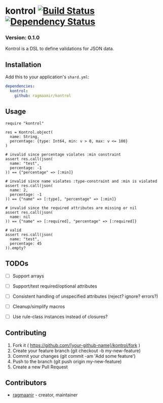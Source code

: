 # kontrol [![Build Status](https://travis-ci.org/Ragmaanir/kontrol.svg?branch=master)](https://travis-ci.org/Ragmaanir/kontrol)[![Dependency Status](https://shards.rocks/badge/github/ragmaanir/kontrol/status.svg)](https://shards.rocks/github/ragmaanir/kontrol)

### Version: 0.1.0

Kontrol is a DSL to define validations for JSON data.

## Installation

Add this to your application's `shard.yml`:

```yaml
dependencies:
  kontrol:
    github: ragmaanir/kontrol
```

## Usage

```crystal
require "kontrol"
```

```crystal
res = Kontrol.object(
  name: String,
  percentage: {type: Int64, min: v > 0, max: v <= 100}
)

# invalid since percentage violates :min constraint
assert res.call(json(
  name: "test",
  percentage: -1
)) == {"percentage" => [:min]}

# invalid since name violates :type-constraint and :min is violated
assert res.call(json(
  name: 2,
  percentage: -1
)) == {"name" => [:type], "percentage" => [:min]}

# invalid since the required attributes are missing or nil
assert res.call(json(
  name: nil
)) == {"name" => [:required], "percentage" => [:required]}

# valid
assert res.call(json(
  name: "test",
  percentage: 45
)).empty?

```

## TODOs

- [ ] Support arrays
- [ ] Support/test required/optional attributes
- [ ] Consistent handling of unspecified attributes (reject? ignore? errors?)
- [ ] Cleanup/simplify macros
- [ ] Use rule-class instances instead of closures?


## Contributing

1. Fork it ( https://github.com/[your-github-name]/kontrol/fork )
2. Create your feature branch (git checkout -b my-new-feature)
3. Commit your changes (git commit -am 'Add some feature')
4. Push to the branch (git push origin my-new-feature)
5. Create a new Pull Request

## Contributors

- [ragmaanir](https://github.com/ragmaanir) - creator, maintainer
